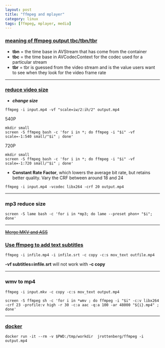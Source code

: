 ```yaml
---
layout: post
title: "ffmpeg and mplayer"
category: linux
tags: [ffmpeg, mplayer, media]
---
```



### [meaning of ffmpeg output tbc/tbn/tbr](https://stackoverflow.com/questions/3199489/meaning-of-ffmpeg-output-tbc-tbn-tbr)

+ **tbn** = the time base in AVStream that has come from the container
+ **tbc** = the time base in AVCodecContext for the codec used for a particular stream
+ **tbr** = tbr is guessed from the video stream and is the value users want to see when they look for the video frame rate

---

###  [reduce video size](https://unix.stackexchange.com/questions/28803/how-can-i-reduce-a-videos-size-with-ffmpeg)


+ ***change size***

```
ffmpeg -i input.mp4 -vf "scale=iw/2:ih/2" output.mp4

```

540P

```
mkdir small
screen -S ffmpeg bash -c 'for i in *; do ffmpeg -i "$i" -vf scale=-1:540 small/"$i" ; done'
```

720P

```
mkdir small
screen -S ffmpeg bash -c 'for i in *; do ffmpeg -i "$i" -vf scale=-1:720 small/"$i" ; done'
```

+ **Constant Rate Factor**, which lowers the average bit rate, but retains better quality. Vary the CRF between around 18 and 24

```
ffmpeg -i input.mp4 -vcodec libx264 -crf 20 output.mp4
```

---

### mp3 reduce size


```
screen -S lame bash -c 'for i in *mp3; do lame --preset phon+ "$i"; done'
```

---

~~[Merge MKV and ASS](https://www.flynsarmy.com/2015/01/bulk-merge-mkv-ass-subtitle-files/)~~

### [Use ffmpeg to add text subtitles](https://stackoverflow.com/questions/8672809/use-ffmpeg-to-add-text-subtitles)

```
ffmpeg -i infile.mp4 -i infile.srt -c copy -c:s mov_text outfile.mp4
```

**-vf subtitles=infile.srt** will not work with **-c copy**

---

### wmv to mp4


```
ffmpeg -i input.mkv -c copy -c:s mov_text output.mp4
```


```
screen -S ffmpeg sh -c 'for i in *wmv ; do ffmpeg -i "$i" -c:v libx264 -crf 23 -profile:v high -r 30 -c:a aac -q:a 100 -ar 48000 "${i}.mp4" ; done'
```

---

### [docker](https://hub.docker.com/r/jrottenberg/ffmpeg/)

```
docker run -it --rm -v $PWD:/tmp/workdir  jrottenberg/ffmpeg -i output.mp4
```
